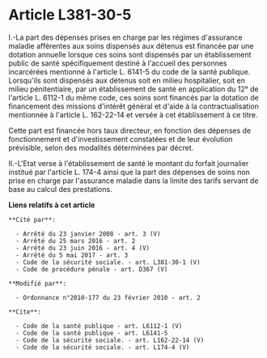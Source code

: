 # Article L381-30-5

I.-La part des dépenses prises en charge par les régimes d'assurance maladie afférentes aux soins dispensés aux détenus est
financée par une dotation annuelle lorsque ces soins sont dispensés par un établissement public de santé spécifiquement
destiné à l'accueil des personnes incarcérées mentionné à l'article L. 6141-5 du code de la santé publique. Lorsqu'ils sont
dispensés aux détenus soit en milieu hospitalier, soit en milieu pénitentiaire, par un établissement de santé en application
du 12° de l'article L. 6112-1 du même code, ces soins sont financés par la dotation de financement des missions d'intérêt
général et d'aide à la contractualisation mentionnée à l'article L. 162-22-14 et versée à cet établissement à ce titre. 

Cette part est financée hors taux directeur, en fonction des dépenses de fonctionnement et d'investissement constatées et de
leur évolution prévisible, selon des modalités déterminées par décret. 

II.-L'Etat verse à l'établissement de santé le montant du forfait journalier institué par l'article L. 174-4 ainsi que la
part des dépenses de soins non prise en charge par l'assurance maladie dans la limite des tarifs servant de base au calcul
des prestations.

**Liens relatifs à cet article**

	**Cité par**:

	  - Arrêté du 23 janvier 2008 - art. 3 (V)
	  - Arrêté du 25 mars 2016 - art. 2
	  - Arrêté du 23 juin 2016 - art. 4 (V)
	  - Arrêté du 5 mai 2017 - art. 3
	  - Code de la sécurité sociale. - art. L381-30-1 (V)
	  - Code de procédure pénale - art. D367 (V)

	**Modifié par**:

	  - Ordonnance n°2010-177 du 23 février 2010 - art. 2

	**Cite**:

	  - Code de la santé publique - art. L6112-1 (V)
	  - Code de la santé publique - art. L6141-5
	  - Code de la sécurité sociale. - art. L162-22-14 (V)
	  - Code de la sécurité sociale. - art. L174-4 (V)
